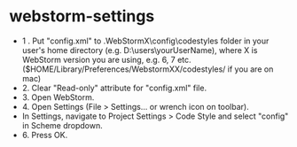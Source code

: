 # webstorm-settings
<ul>
<li>1 . Put "config.xml" to .WebStormX\config\codestyles folder in your user's home directory (e.g. D:\users\yourUserName), 
  where X is WebStorm version you are using, e.g. 6, 7 etc. ($HOME/Library/Preferences/WebstormXX/codestyles/ if you are on mac)</li>
<li>2. Clear "Read-only" attribute for "config.xml" file. </li>
<li>3. Open WebStorm.</li>
<li>4. Open Settings (File > Settings... or wrench icon on toolbar).</li>
<li>In Settings, navigate to Project Settings > Code Style and select "config" in Scheme dropdown.</li>
<li>6. Press OK.</li>
</ul>
